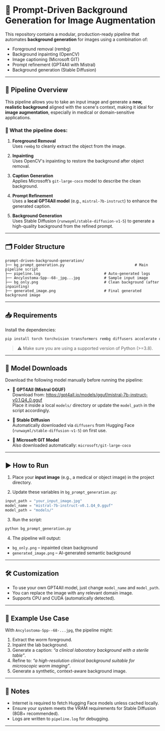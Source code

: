 
# 🧠 Prompt-Driven Background Generation for Image Augmentation

This repository contains a modular, production-ready pipeline that automates **background generation** for images using a combination of:

- Foreground removal (rembg)  
- Background inpainting (OpenCV)  
- Image captioning (Microsoft GIT)  
- Prompt refinement (GPT4All with Mistral)  
- Background generation (Stable Diffusion)

---

## 🚀 Pipeline Overview

This pipeline allows you to take an input image and generate a **new, realistic background** aligned with the scene's context, making it ideal for **image augmentation**, especially in medical or domain-sensitive applications.

### 🔧 What the pipeline does:

1. **Foreground Removal**  
   Uses `rembg` to cleanly extract the object from the image.

2. **Inpainting**  
   Uses OpenCV's inpainting to restore the background after object removal.

3. **Caption Generation**  
   Applies Microsoft’s `git-large-coco` model to describe the clean background.

4. **Prompt Refinement**  
   Uses a **local GPT4All model** (e.g., `mistral-7b-instruct`) to enhance the generated caption.

5. **Background Generation**  
   Uses Stable Diffusion (`runwayml/stable-diffusion-v1-5`) to generate a high-quality background from the refined prompt.

---

## 🗂️ Folder Structure

```
prompt-driven-background-generation/
├── bg_prompt_generation.py                                # Main pipeline script
├── pipeline.log                             # Auto-generated logs
├── Ancylostoma-Spp--68-_jpg...jpg           # Sample input image
├── bg_only.png                              # Clean background (after inpainting)
├── generated_image.png                      # Final generated background image
```

---

## 📥 Requirements

Install the dependencies:

```bash
pip install torch torchvision transformers rembg diffusers accelerate opencv-python pillow gpt4all
```

> ⚠️ Make sure you are using a supported version of Python (>=3.8).

---

## 📁 Model Downloads

Download the following model manually before running the pipeline:

- 🔹 **GPT4All (Mistral GGUF)**  
  Download from: https://gpt4all.io/models/gguf/mistral-7b-instruct-v0.1.Q4_0.gguf  
  Place it inside a local `models/` directory or update the `model_path` in the script accordingly.

- 🔹 **Stable Diffusion**  
  Automatically downloaded via `diffusers` from Hugging Face (`runwayml/stable-diffusion-v1-5`) on first use.

- 🔹 **Microsoft GIT Model**  
  Also downloaded automatically: `microsoft/git-large-coco`

---

## ▶️ How to Run

1. Place your **input image** (e.g., a medical or object image) in the project directory.

2. Update these variables in `bg_prompt_generation.py`:

```python
input_path = "your_input_image.jpg"
model_name = "mistral-7b-instruct-v0.1.Q4_0.gguf"
model_path = "models/"
```

3. Run the script:

```bash
python bg_prompt_generation.py
```

4. The pipeline will output:

- `bg_only.png` – inpainted clean background  
- `generated_image.png` – AI-generated semantic background

---

## 🛠️ Customization

- To use your own GPT4All model, just change `model_name` and `model_path`.
- You can replace the image with any relevant domain image.
- Supports CPU and CUDA (automatically detected).

---

## 🧪 Example Use Case

With `Ancylostoma-Spp--68-...jpg`, the pipeline might:

1. Extract the worm foreground.
2. Inpaint the lab background.
3. Generate a caption: _“a clinical laboratory background with a sterile table”_.
4. Refine to: _“a high-resolution clinical background suitable for microscopic worm imaging”_.
5. Generate a synthetic, context-aware background image.

---

## 📌 Notes

- Internet is required to fetch Hugging Face models unless cached locally.
- Ensure your system meets the VRAM requirements for Stable Diffusion (8GB+ recommended).
- Logs are written to `pipeline.log` for debugging.

---


